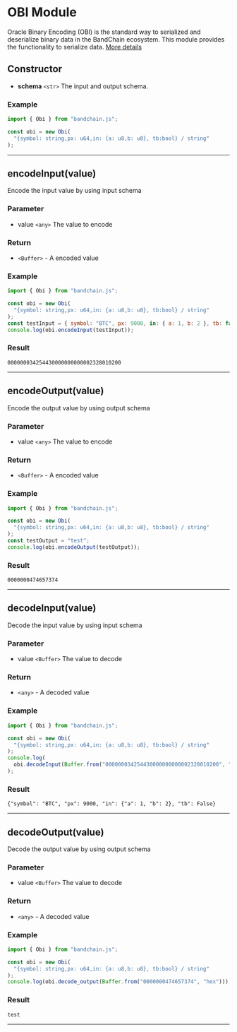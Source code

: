 <!--
order: 7
-->

# OBI Module

Oracle Binary Encoding (OBI) is the standard way to serialized and deserialize binary data in the BandChain ecosystem. This module provides the functionality to serialize data. [More details](/technical-specifications/obi.html)

## Constructor

- **schema** `<str>` The input and output schema.

### Example

```js
import { Obi } from "bandchain.js";

const obi = new Obi(
  "{symbol: string,px: u64,in: {a: u8,b: u8}, tb:bool} / string"
);
```

---

## encodeInput(value)

Encode the input value by using input schema

### Parameter

- value `<any>` The value to encode

### Return

- `<Buffer>` - A encoded value

### Example

```js
import { Obi } from "bandchain.js";

const obi = new Obi(
  "{symbol: string,px: u64,in: {a: u8,b: u8}, tb:bool} / string"
);
const testInput = { symbol: "BTC", px: 9000, in: { a: 1, b: 2 }, tb: false };
console.log(obi.encodeInput(testInput));
```

### Result

```
000000034254430000000000002328010200
```

---

## encodeOutput(value)

Encode the output value by using output schema

### Parameter

- value `<any>` The value to encode

### Return

- `<Buffer>` - A encoded value

### Example

```js
import { Obi } from "bandchain.js";

const obi = new Obi(
  "{symbol: string,px: u64,in: {a: u8,b: u8}, tb:bool} / string"
);
const testOutput = "test";
console.log(obi.encodeOutput(testOutput));
```

### Result

```
0000000474657374
```

---

## decodeInput(value)

Decode the input value by using input schema

### Parameter

- value `<Buffer>` The value to decode

### Return

- `<any>` - A decoded value

### Example

```js
import { Obi } from "bandchain.js";

const obi = new Obi(
  "{symbol: string,px: u64,in: {a: u8,b: u8}, tb:bool} / string"
);
console.log(
  obi.decodeInput(Buffer.from("000000034254430000000000002328010200", "hex"))
);
```

### Result

```
{"symbol": "BTC", "px": 9000, "in": {"a": 1, "b": 2}, "tb": False}
```

---

## decodeOutput(value)

Decode the output value by using output schema

### Parameter

- value `<Buffer>` The value to decode

### Return

- `<any>` - A decoded value

### Example

```js
import { Obi } from "bandchain.js";

const obi = new Obi(
  "{symbol: string,px: u64,in: {a: u8,b: u8}, tb:bool} / string"
);
console.log(obi.decode_output(Buffer.from("0000000474657374", "hex")));
```

### Result

```
test
```

---
